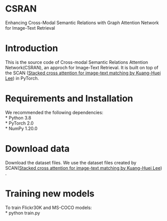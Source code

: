 # CSRAN
Enhancing Cross-Modal Semantic Relations with Graph Attention Network for Image-Text Retrieval
# Introduction
This is the source code of Cross-modal Semantic Relations Attention Network(CSRAN), an approch for Image-Text Retrieval. It is built on top of the SCAN ([Stacked cross attention for image-text matching by Kuang-Huei Lee](https://github.com/kuanghuei/SCAN)) in PyTorch.
# Requirements and Installation
We recommended the following dependencies:
<br>* Python 3.8
<br>* PyTorch 2.0
<br>* NumPy 1.20.0
<!-- <br>* TensorBoard -->
# Download data
Download the dataset files. We use the dataset files created by SCAN([Stacked cross attention for image-text matching by Kuang-Huei Lee](https://github.com/kuanghuei/SCAN)) .
# Training new models
To train Flickr30K and MS-COCO models:
<br>* python train.py
